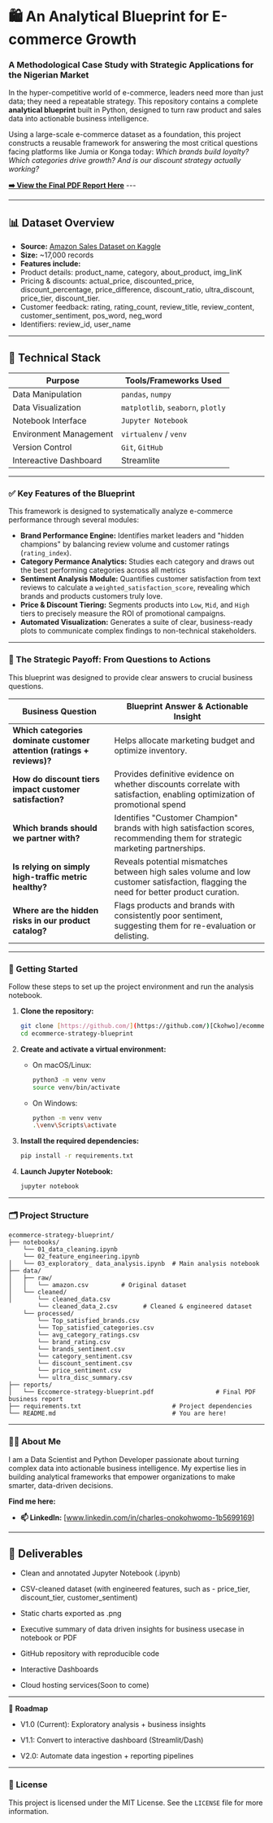# 🛍️ An Analytical Blueprint for E-commerce Growth

### A Methodological Case Study with Strategic Applications for the Nigerian Market

In the hyper-competitive world of e-commerce, leaders need more than just data; they need a repeatable strategy. This repository contains a complete **analytical blueprint** built in Python, designed to turn raw product and sales data into actionable business intelligence.

Using a large-scale e-commerce dataset as a foundation, this project constructs a reusable framework for answering the most critical questions facing platforms like Jumia or Konga today: *Which brands build loyalty? Which categories drive growth? And is our discount strategy actually working?*

**[➡️ View the Final PDF Report Here](reports/Ecommerce-strategy-blueprint.pdf)** ---

---
 
## 📊 Dataset Overview

- **Source:** [Amazon Sales Dataset on Kaggle](https://www.kaggle.com/datasets/karkavelrajaj/amazon-sales-dataset)
- **Size:** ~17,000 records
- **Features include:** 
- Product details: product_name, category, about_product, img_linK
- Pricing & discounts: actual_price, discounted_price, discount_percentage, price_difference, discount_ratio, ultra_discount, price_tier, discount_tier.
- Customer feedback: rating, rating_count, review_title, review_content, customer_sentiment, pos_word, neg_word
- Identifiers: review_id, user_name
---

## 🧰 Technical Stack

| Purpose              | Tools/Frameworks Used             |
|----------------------|-----------------------------------|
| Data Manipulation    | `pandas`, `numpy`                 |
| Data Visualization   | `matplotlib`, `seaborn`, `plotly`|
| Notebook Interface   | `Jupyter Notebook`                |
| Environment Management | `virtualenv` / `venv`             |
| Version Control      | `Git`, `GitHub`                   |
| Intereactive Dashboard |  Streamlite                     |
---

### ✅ Key Features of the Blueprint

This framework is designed to systematically analyze e-commerce performance through several modules:

* **Brand Performance Engine:** Identifies market leaders and "hidden champions" by balancing review volume and customer ratings (`rating_index`).
* **Category Permance Analytics:** Studies each category and draws out the best performing categories across all metrics 
* **Sentiment Analysis Module:** Quantifies customer satisfaction from text reviews to calculate a `weighted_satisfaction_score`, revealing which brands and products customers truly love.
* **Price & Discount Tiering:** Segments products into `Low`, `Mid`, and `High` tiers to precisely measure the ROI of promotional campaigns.
* **Automated Visualization:** Generates a suite of clear, business-ready plots to communicate complex findings to non-technical stakeholders.

---
 
### 🧠 The Strategic Payoff: From Questions to Actions

This blueprint was designed to provide clear answers to crucial business questions.

| Business Question                        |           Blueprint Answer & Actionable Insight     |
|------------------------------------------|-----------------------------------------------------|
| **Which categories dominate customer attention (ratings + reviews)?**     | Helps allocate marketing budget and optimize inventory.   |
| **How do discount tiers impact customer satisfaction?** | Provides definitive evidence on whether discounts correlate with satisfaction, enabling optimization of promotional spend |  
| **Which brands should we partner with?** | Identifies "Customer Champion" brands with high satisfaction scores, recommending them for strategic marketing partnerships.         |
| **Is relying on simply high-traffic metric healthy?** | Reveals potential mismatches between high sales volume and low customer satisfaction, flagging the need for better product curation. | 
| **Where are the hidden risks in our product catalog?** | Flags products and brands with consistently poor sentiment, suggesting them for re-evaluation or delisting.|
 
---  
 
### 🚀 Getting Started

Follow these steps to set up the project environment and run the analysis notebook.

1.  **Clone the repository:**
    ```sh
    git clone [https://github.com/](https://github.com/)[Ckohwo]/ecommerce-strategy-blueprint.git
    cd ecommerce-strategy-blueprint
    ```

2.  **Create and activate a virtual environment:**
    * On macOS/Linux:
        ```sh
        python3 -m venv venv
        source venv/bin/activate
        ```
    * On Windows:
        ```sh
        python -m venv venv
        .\venv\Scripts\activate
        ```

3.  **Install the required dependencies:**
    ```sh
    pip install -r requirements.txt
    ```

4.  **Launch Jupyter Notebook:**
    ```sh
    jupyter notebook
    ```

---

### 🗂️ Project Structure
    ecommerce-strategy-blueprint/
    ├── notebooks/
        └── 01_data_cleaning.ipynb
        └── 02_feature_engineering.ipynb
    │   └── 03_exploratory_ data_analysis.ipynb  # Main analysis notebook
    ├── data/
    │   ├── raw/
    │   │   └── amazon.csv         # Original dataset
    │   └── cleaned/
    │       └── cleaned_data.csv
            └── cleaned_data_2.csv       # Cleaned & engineered dataset
        └── processed/
            └── Top_satisfied_brands.csv
            └── Top_satisfied_categories.csv
            └── avg_category_ratings.csv
            └── brand_rating.csv
            └── brands_sentiment.csv
            └── category_sentiment.csv
            └── discount_sentiment.csv
            └── price_sentiment.csv
            └── ultra_disc_summary.csv
    ├── reports/
    │   └── Eccomerce-strategy-blueprint.pdf                 # Final PDF business report
    ├── requirements.txt                         # Project dependencies
    └── README.md                                # You are here!

---

### 🧑‍💼 About Me

I am a Data Scientist and Python Developer passionate about turning complex data into actionable business intelligence. My expertise lies in building analytical frameworks that empower organizations to make smarter, data-driven decisions.


**Find me here:**
* **📫 LinkedIn:** [www.linkedin.com/in/charles-onokohwomo-1b5699169]

---
## 🧾 Deliverables
- Clean and annotated Jupyter Notebook (.ipynb)

- CSV-cleaned dataset (with engineered features, such as - price_tier, discount_tier, customer_sentiment)

- Static charts exported as .png
 
- Executive summary of data driven insights for business usecase in notebook or PDF

- GitHub repository with reproducible code

- Interactive Dashboards

- Cloud hosting services(Soon to come) 

  
---

 
🚀 **Roadmap**

- V1.0 (Current): Exploratory analysis + business insights

- V1.1: Convert to interactive dashboard (Streamlit/Dash)

- V2.0: Automate data ingestion + reporting pipelines

---

### 📜 License

This project is licensed under the MIT License. See the `LICENSE` file for more information.
